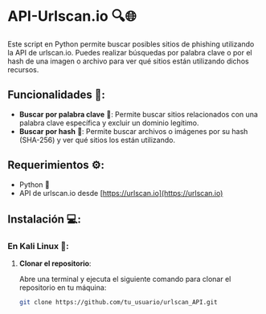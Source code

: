 # API-Urlscan.io 🔍🌐

Este script en Python permite buscar posibles sitios de phishing utilizando la API de urlscan.io. Puedes realizar búsquedas por palabra clave o por el hash de una imagen o archivo para ver qué sitios están utilizando dichos recursos.

## Funcionalidades 🚀:
- **Buscar por palabra clave** 🔑: Permite buscar sitios relacionados con una palabra clave específica y excluir un dominio legítimo.
- **Buscar por hash** 🔐: Permite buscar archivos o imágenes por su hash (SHA-256) y ver qué sitios los están utilizando.

## Requerimientos ⚙️:
- Python 🐍
- API de urlscan.io desde [https://urlscan.io](https://urlscan.io)

## Instalación 💻:

### En Kali Linux 🐧:

1. **Clonar el repositorio**:

   Abre una terminal y ejecuta el siguiente comando para clonar el repositorio en tu máquina:

   ```bash
   git clone https://github.com/tu_usuario/urlscan_API.git
